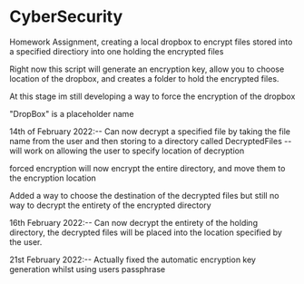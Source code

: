 # CyberSecurity
Homework Assignment, creating a local dropbox to encrypt files stored into a specified directiory into one holding the encrypted files

Right now this script will generate an encryption key, allow you to choose location of the dropbox, and
creates a folder to hold the encrypted files.

At this stage im still developing a way to force the encryption of the dropbox

"DropBox" is a placeholder name

14th of February 2022:--
Can now decrypt a specified file by taking the file name from the user and then storing to a directory called
DecryptedFiles -- will work on allowing the user to specify location of decryption

forced encryption will now encrypt the entire directory, and move them to the encryption location 

Added a way to choose the destination of the decrypted files but still no way to decrypt the entirety of the encrypted directory 

16th February 2022:--
Can now decrypt the entirety of the holding directory, the decrypted files will be placed into 
the location specified by the user. 

21st February 2022:--
Actually fixed the automatic encryption key generation whilst using users passphrase
